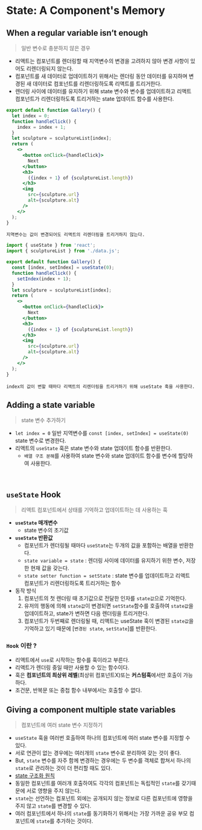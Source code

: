 # State: A Component's Memory

## When a regular variable isn’t enough
> 일반 변수로 충분하지 않은 경우

- 리액트는 컴포넌트를 렌더링할 때 지역변수의 변경을 고려하지 않아 변경 사항이 있어도 리렌더링되지 않는다.
- 컴포넌트를 새 데이터로 업데이트하기 위해서는 렌더링 동안 데이터를 유지하며 변경된 새 데이터로 컴포넌트를 리렌더링하도록 리액트를 트리거한다.
- 렌더링 사이에 데이터를 유지하기 위해 state 변수와 변수를 업데이트하고 리액트 컴포넌트가 리렌더링하도록 트리거하는 state 업데이트 함수를 사용한다.

```jsx
export default function Gallery() {
  let index = 0;
  function handleClick() {
    index = index + 1;
  }
  let sculpture = sculptureList[index];
  return (
    <>
      <button onClick={handleClick}>
        Next
      </button>
      <h3>
        ({index + 1} of {sculptureList.length})
      </h3>
      <img
        src={sculpture.url}
        alt={sculpture.alt}
      />
    </>
  );
}
```
    지역변수는 값이 변경되어도 리액트의 리렌더링을 트리거하지 않는다.

```jsx
import { useState } from 'react';
import { sculptureList } from './data.js';

export default function Gallery() {
  const [index, setIndex] = useState(0);
  function handleClick() {
    setIndex(index + 1);
  }
  let sculpture = sculptureList[index];
  return (
    <>
      <button onClick={handleClick}>
        Next
      </button>
      <h3>
        ({index + 1} of {sculptureList.length})
      </h3>
      <img
        src={sculpture.url}
        alt={sculpture.alt}
      />
    </>
  );
}
```
    index의 값이 변할 때마다 리액트의 리렌더링을 트리거하기 위해 useState 훅을 사용한다.


## Adding a state variable
> state 변수 추가하기

- `let index = 0` 일반 지역변수를 `const [index, setIndex] = useState(0)` state 변수로 변경한다.
- 리액트의 `useState` 훅은 state 변수와 state 업데이트 함수를 반환한다.
  - `배열 구조 분해`를 사용하여 state 변수와 state 업데이트 함수를 변수에 할당하여 사용한다.

<br>

## `useState` Hook
> 리액트 컴포넌트에서 상태를 기억하고 업데이트하는 데 사용하는 훅

- **`useState` 매개변수**
  - state 변수의 초기값
- **`useState` 반환값**
  - 컴포넌트가 렌더링될 때마다 `useState`는 두개의 값을 포함하는 배열을 반환한다.
  - `state variable = state` : 렌더링 사이에 데이터를 유지하기 위한 변수, 저장한 현재 값을 갖는다.
  - `state setter function = setState` : state 변수를 업데이트하고 리액트 컴포넌트가 리렌더링하도록 트리거하는 함수
- 동작 방식
  1. 컴포넌트의 첫 렌더링 때 초기값으로 전달한 인자를 `state값`으로 기억한다.
  2. 유저의 행동에 의해 `state값`이 변경되면 `setState`함수를 호출하여 `state값`을 업데이트하고, state가 변하면 다음 렌더링을 트리거한다.
  3. 컴포넌트가 두번째로 렌더링될 때, 리액트는 useState 훅이 변경된 `state값`을 기억하고 있기 때문에 [`변경된 state`, `setState`]를 반환한다.


### `Hook` 이란 ?
- 리액트에서 `use`로 시작하는 함수를 훅이라고 부른다.
- 리액트가 렌더링 중일 때만 사용할 수 있는 함수이다.
- 훅은 **컴포넌트의 최상위 레벨**(최상위 컴포넌트X)또는 **커스텀훅**에서만 호출이 가능하다.
- 조건문, 반복문 또는 중첩 함수 내부에서는 호출할 수 없다.

## Giving a component multiple state variables
> 컴포넌트에 여러 state 변수 지정하기

- `useState` 훅을 여러번 호출하여 하나의 컴포넌트에 여러 state 변수를 지정할 수 있다.
- 서로 연관이 없는 경우에는 여러개의 `state` 변수로 분리하여 갖는 것이 좋다.
- But, `state` 변수를 자주 함께 변경하는 경우에는 두 변수를 객체로 합쳐서 하나의 `state`로 관리하는 것이 더 편리할 때도 있다.
- [state 구조화 원칙](https://react-ko.dev/learn/choosing-the-state-structure)
- 동일한 컴포넌트를 여러개 호출하여도 각각의 컴포넌트는 독립적인 `state`를 갖기때문에 서로 영향을 주지 않는다.
- `state`는 선언하는 컴포넌트 외에는 공개되지 않는 정보로 다른 컴포넌트에 영향을 주지 않고 `state`를 변경할 수 있다.
- 여러 컴포넌트에서 하나의 `state`를 동기화하기 위해서는 가장 가까운 공유 부모 컴포넌트에 `state`를 추가하는 것이다.

